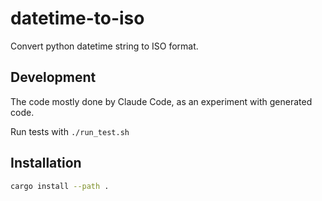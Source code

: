 # datetime-to-iso

Convert python datetime string to ISO format.


## Development

The code mostly done by Claude Code, as an experiment with generated code.

Run tests with `./run_test.sh`

## Installation

```bash
cargo install --path .
```
